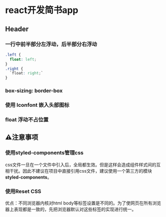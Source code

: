 # react开发简书app
## Header
### 一行中前半部分左浮动，后半部分右浮动
```css
.left {
  float: left;
}
.right {
  `float: right;`
}
```
### box-sizing: border-box
### 使用 Iconfont 嵌入头部图标
### float 浮动不占位置

## ⚠️注意事项
### 使用styled-components管理css
css文件一旦在一个文件中引入后，全局都生效。但是这样会造成组件样式间的互相干扰。因此不建议在项目中直接引用css文件，建议使用一个第三方的模块**styled-components**。
### 使用Reset CSS
优点：不同浏览器内核对html body等标签设置是不同的。为了使网页在所有浏览器上表现都是一致的，先把浏览器默认对这些标签的实现进行统一。

